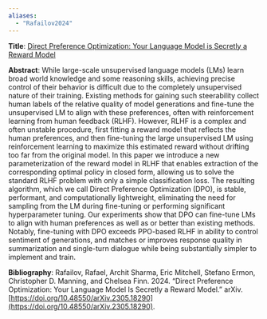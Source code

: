```yaml
---
aliases:
  - "Rafailov2024"
---
```

**Title**: [Direct Preference Optimization: Your Language Model is Secretly a Reward Model](http://arxiv.org/abs/2305.18290)

**Abstract**: While large-scale unsupervised language models (LMs) learn broad world knowledge and some reasoning skills, achieving precise control of their behavior is difficult due to the completely unsupervised nature of their training. Existing methods for gaining such steerability collect human labels of the relative quality of model generations and fine-tune the unsupervised LM to align with these preferences, often with reinforcement learning from human feedback (RLHF). However, RLHF is a complex and often unstable procedure, first fitting a reward model that reflects the human preferences, and then fine-tuning the large unsupervised LM using reinforcement learning to maximize this estimated reward without drifting too far from the original model. In this paper we introduce a new parameterization of the reward model in RLHF that enables extraction of the corresponding optimal policy in closed form, allowing us to solve the standard RLHF problem with only a simple classification loss. The resulting algorithm, which we call Direct Preference Optimization (DPO), is stable, performant, and computationally lightweight, eliminating the need for sampling from the LM during fine-tuning or performing significant hyperparameter tuning. Our experiments show that DPO can fine-tune LMs to align with human preferences as well as or better than existing methods. Notably, fine-tuning with DPO exceeds PPO-based RLHF in ability to control sentiment of generations, and matches or improves response quality in summarization and single-turn dialogue while being substantially simpler to implement and train.

**Bibliography**: Rafailov, Rafael, Archit Sharma, Eric Mitchell, Stefano Ermon, Christopher D. Manning, and Chelsea Finn. 2024. “Direct Preference Optimization: Your Language Model Is Secretly a Reward Model.” arXiv. [https://doi.org/10.48550/arXiv.2305.18290](https://doi.org/10.48550/arXiv.2305.18290).